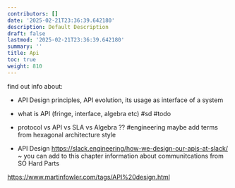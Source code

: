 ```yaml
---
contributors: []
date: '2025-02-21T23:36:39.642180'
description: Default Description
draft: false
lastmod: '2025-02-21T23:36:39.642180'
summary: ''
title: Api
toc: true
weight: 810
---
```


find out info about:
- API Design principles, API evolution, its usage as interface of a system
- what is API (fringe, interface, algebra etc) #sd #todo
- protocol vs API vs SLA vs Algebra ?? #engineering
	maybe add terms from hexagonal architecture style

- API Design
https://slack.engineering/how-we-design-our-apis-at-slack/
~ you can add to this chapter information about communitcations from SO Hard Parts 


https://www.martinfowler.com/tags/API%20design.html

